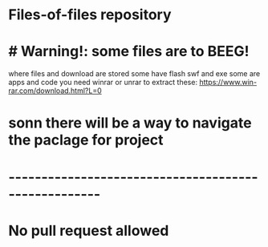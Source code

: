 # Files-of-files repository
# # Warning!: some files are to BEEG! #
where files and download are stored
some have flash swf and exe
some are apps and code
you need winrar or unrar to extract these:
https://www.win-rar.com/download.html?L=0
# sonn there will be a way to navigate the paclage for project
# ----------------------------------------------------
# No pull request allowed
